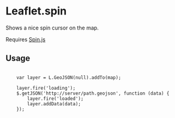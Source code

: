 Leaflet.spin
============

Shows a nice spin cursor on the map.

Requires [Spin.js](http://fgnass.github.com/spin.js/)

Usage
-----

```

    var layer = L.GeoJSON(null).addTo(map);
    
    layer.fire('loading');
    $.getJSON('http://server/path.geojson', function (data) {
        layer.fire('loaded');
        layer.addData(data);
    });

```
